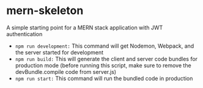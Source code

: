 # mern-skeleton

A simple starting point for a MERN stack application with JWT authentication

* ```npm run development:``` This command will get Nodemon, Webpack, and the server started for development
* ```npm run build:``` This will generate the client and server code bundles for production mode (before running this script, make sure to remove the devBundle.compile code from server.js)
* ```npm run start:``` This command will run the bundled code in production
